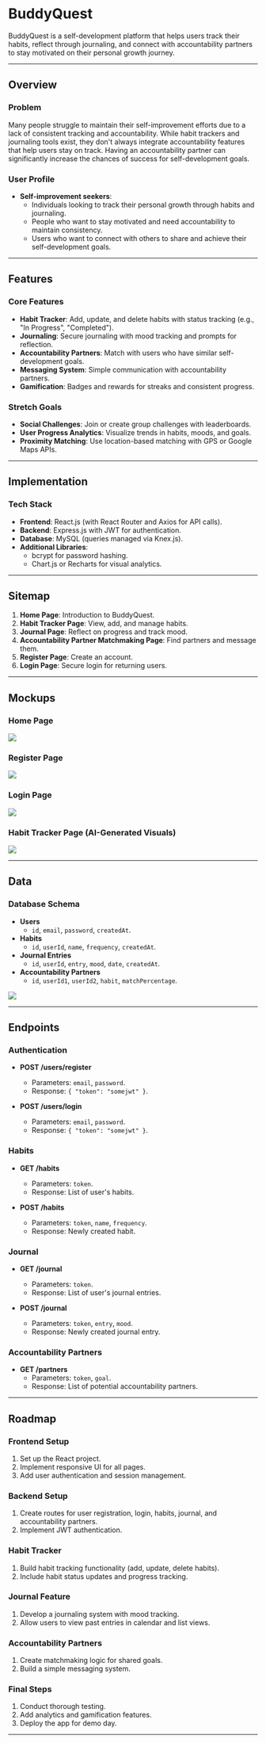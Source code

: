 # **BuddyQuest**

BuddyQuest is a self-development platform that helps users track their habits, reflect through journaling, and connect with accountability partners to stay motivated on their personal growth journey.

---

## **Overview**

### **Problem**
Many people struggle to maintain their self-improvement efforts due to a lack of consistent tracking and accountability. While habit trackers and journaling tools exist, they don't always integrate accountability features that help users stay on track. Having an accountability partner can significantly increase the chances of success for self-development goals.

### **User Profile**
- **Self-improvement seekers**:
  - Individuals looking to track their personal growth through habits and journaling.
  - People who want to stay motivated and need accountability to maintain consistency.
  - Users who want to connect with others to share and achieve their self-development goals.

---

## **Features**

### **Core Features**
- **Habit Tracker**: Add, update, and delete habits with status tracking (e.g., "In Progress", "Completed").
- **Journaling**: Secure journaling with mood tracking and prompts for reflection.
- **Accountability Partners**: Match with users who have similar self-development goals.
- **Messaging System**: Simple communication with accountability partners.
- **Gamification**: Badges and rewards for streaks and consistent progress.

### **Stretch Goals**
- **Social Challenges**: Join or create group challenges with leaderboards.
- **User Progress Analytics**: Visualize trends in habits, moods, and goals.
- **Proximity Matching**: Use location-based matching with GPS or Google Maps APIs.

---

## **Implementation**

### **Tech Stack**
- **Frontend**: React.js (with React Router and Axios for API calls).
- **Backend**: Express.js with JWT for authentication.
- **Database**: MySQL (queries managed via Knex.js).
- **Additional Libraries**:
  - bcrypt for password hashing.
  - Chart.js or Recharts for visual analytics.

---

## **Sitemap**
1. **Home Page**: Introduction to BuddyQuest.
2. **Habit Tracker Page**: View, add, and manage habits.
3. **Journal Page**: Reflect on progress and track mood.
4. **Accountability Partner Matchmaking Page**: Find partners and message them.
5. **Register Page**: Create an account.
6. **Login Page**: Secure login for returning users.

---

## **Mockups**

### **Home Page**
![](../Assets/Homepage.png)

### **Register Page**
![](../Assets/Register.png)

### **Login Page**
![](../Assets/Login.png)

### **Habit Tracker Page (AI-Generated Visuals)**
![](../Assets/AI%20gen%20Image.webp)

---

## **Data**

### **Database Schema**
- **Users**
  - `id`, `email`, `password`, `createdAt`.
- **Habits**
  - `id`, `userId`, `name`, `frequency`, `createdAt`.
- **Journal Entries**
  - `id`, `userId`, `entry`, `mood`, `date`, `createdAt`.
- **Accountability Partners**
  - `id`, `userId1`, `userId2`, `habit`, `matchPercentage`.

![](../Assets/SQL.png)

---

## **Endpoints**

### **Authentication**
- **POST /users/register**
  - Parameters: `email`, `password`.
  - Response: `{ "token": "somejwt" }`.

- **POST /users/login**
  - Parameters: `email`, `password`.
  - Response: `{ "token": "somejwt" }`.

### **Habits**
- **GET /habits**
  - Parameters: `token`.
  - Response: List of user's habits.

- **POST /habits**
  - Parameters: `token`, `name`, `frequency`.
  - Response: Newly created habit.

### **Journal**
- **GET /journal**
  - Parameters: `token`.
  - Response: List of user's journal entries.

- **POST /journal**
  - Parameters: `token`, `entry`, `mood`.
  - Response: Newly created journal entry.

### **Accountability Partners**
- **GET /partners**
  - Parameters: `token`, `goal`.
  - Response: List of potential accountability partners.

---

## **Roadmap**

### **Frontend Setup**
1. Set up the React project.
2. Implement responsive UI for all pages.
3. Add user authentication and session management.

### **Backend Setup**
1. Create routes for user registration, login, habits, journal, and accountability partners.
2. Implement JWT authentication.

### **Habit Tracker**
1. Build habit tracking functionality (add, update, delete habits).
2. Include habit status updates and progress tracking.

### **Journal Feature**
1. Develop a journaling system with mood tracking.
2. Allow users to view past entries in calendar and list views.

### **Accountability Partners**
1. Create matchmaking logic for shared goals.
2. Build a simple messaging system.

### **Final Steps**
1. Conduct thorough testing.
2. Add analytics and gamification features.
3. Deploy the app for demo day.

---

  
